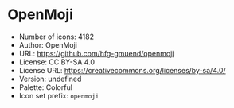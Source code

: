 # OpenMoji

- Number of icons: 4182
- Author: OpenMoji
- URL: https://github.com/hfg-gmuend/openmoji
- License: CC BY-SA 4.0
- License URL: https://creativecommons.org/licenses/by-sa/4.0/
- Version: undefined
- Palette: Colorful
- Icon set prefix: `openmoji`
